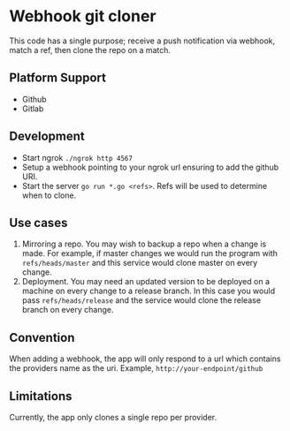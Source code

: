 # Webhook git cloner

This code has a single purpose; receive a push notification via webhook, match a ref, then clone the repo on a match.

## Platform Support

* Github
* Gitlab

## Development

* Start ngrok `./ngrok http 4567`
* Setup a webhook pointing to your ngrok url ensuring to add the github URI.
* Start the server `go run *.go <refs>`. Refs will be used to determine when to clone.

## Use cases

1. Mirroring a repo. You may wish to backup a repo when a change is made. For example, if master changes we would run the program with `refs/heads/master` and this service would clone master on every change.
2. Deployment. You may need an updated version to be deployed on a machine on every change to a release branch. In this case you would pass `refs/heads/release` and the service would clone the release branch on every change.

## Convention

When adding a webhook, the app will only respond to a url which contains the providers name as the uri. Example, `http://your-endpoint/github`

## Limitations

Currently, the app only clones a single repo per provider.